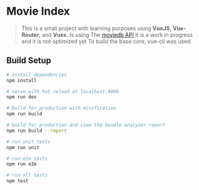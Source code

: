 # Movie Index

> This is a small project with learning purposes using **VueJS**, **Vue-Router**, and **Vuex**.
> Is using The [moviedb API](https://www.themoviedb.org/)
> It is a work in progress and it is not optimized yet
> To build the base core, vue-cli was used

## Build Setup

``` bash
# install dependencies
npm install

# serve with hot reload at localhost:8080
npm run dev

# build for production with minification
npm run build

# build for production and view the bundle analyzer report
npm run build --report

# run unit tests
npm run unit

# run e2e tests
npm run e2e

# run all tests
npm test
```


